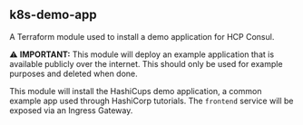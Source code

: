 ## k8s-demo-app

A Terraform module used to install a demo application for HCP Consul.

⚠️ **IMPORTANT:** This module will deploy an example application that is
available publicly over the internet. This should only be used for example
purposes and deleted when done.

This module will install the HashiCups demo application, a common example app
used through HashiCorp tutorials. The `frontend` service will be exposed via an
Ingress Gateway.
